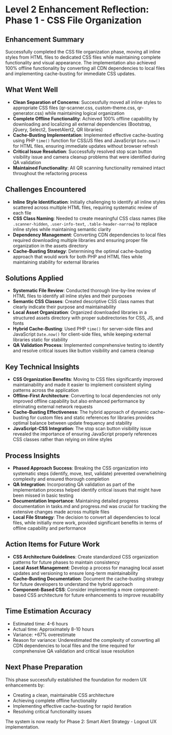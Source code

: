 # Level 2 Enhancement Reflection: Phase 1 - CSS File Organization

## Enhancement Summary
Successfully completed the CSS file organization phase, moving all inline styles from HTML files to dedicated CSS files while maintaining complete functionality and visual appearance. The implementation also achieved 100% offline functionality by converting all CDN dependencies to local files and implementing cache-busting for immediate CSS updates.

## What Went Well
- **Clean Separation of Concerns**: Successfully moved all inline styles to appropriate CSS files (qr-scanner.css, custom-theme.css, qr-generator.css) while maintaining logical organization
- **Complete Offline Functionality**: Achieved 100% offline capability by downloading and localizing all external dependencies (Bootstrap, jQuery, Select2, SweetAlert2, QR libraries)
- **Cache-Busting Implementation**: Implemented effective cache-busting using PHP `time()` function for CSS/JS files and JavaScript `Date.now()` for HTML files, ensuring immediate updates without browser refresh
- **Critical Issue Resolution**: Successfully resolved stop scan button visibility issue and camera cleanup problems that were identified during QA validation
- **Maintained Functionality**: All QR scanning functionality remained intact throughout the refactoring process

## Challenges Encountered
- **Inline Style Identification**: Initially challenging to identify all inline styles scattered across multiple HTML files, requiring systematic review of each file
- **CSS Class Naming**: Needed to create meaningful CSS class names (like `.scanner-hidden`, `.user-info-text`, `.table-header-narrow`) to replace inline styles while maintaining semantic clarity
- **Dependency Management**: Converting CDN dependencies to local files required downloading multiple libraries and ensuring proper file organization in the assets directory
- **Cache-Busting Strategy**: Determining the optimal cache-busting approach that would work for both PHP and HTML files while maintaining stability for external libraries

## Solutions Applied
- **Systematic File Review**: Conducted thorough line-by-line review of HTML files to identify all inline styles and their purposes
- **Semantic CSS Classes**: Created descriptive CSS class names that clearly indicate their purpose and maintainability
- **Local Asset Organization**: Organized downloaded libraries in a structured assets directory with proper subdirectories for CSS, JS, and fonts
- **Hybrid Cache-Busting**: Used PHP `time()` for server-side files and JavaScript `Date.now()` for client-side files, while keeping external libraries static for stability
- **QA Validation Process**: Implemented comprehensive testing to identify and resolve critical issues like button visibility and camera cleanup

## Key Technical Insights
- **CSS Organization Benefits**: Moving to CSS files significantly improved maintainability and made it easier to implement consistent styling patterns across the application
- **Offline-First Architecture**: Converting to local dependencies not only improved offline capability but also enhanced performance by eliminating external network requests
- **Cache-Busting Effectiveness**: The hybrid approach of dynamic cache-busting for custom files and static references for libraries provides optimal balance between update frequency and stability
- **JavaScript-CSS Integration**: The stop scan button visibility issue revealed the importance of ensuring JavaScript properly references CSS classes rather than relying on inline styles

## Process Insights
- **Phased Approach Success**: Breaking the CSS organization into systematic steps (identify, move, test, validate) prevented overwhelming complexity and ensured thorough completion
- **QA Integration**: Incorporating QA validation as part of the implementation process helped identify critical issues that might have been missed in basic testing
- **Documentation Importance**: Maintaining detailed progress documentation in tasks.md and progress.md was crucial for tracking the extensive changes made across multiple files
- **Local File Strategy**: The decision to convert all dependencies to local files, while initially more work, provided significant benefits in terms of offline capability and performance

## Action Items for Future Work
- **CSS Architecture Guidelines**: Create standardized CSS organization patterns for future phases to maintain consistency
- **Local Asset Management**: Develop a process for managing local asset updates and versioning to ensure long-term maintainability
- **Cache-Busting Documentation**: Document the cache-busting strategy for future developers to understand the hybrid approach
- **Component-Based CSS**: Consider implementing a more component-based CSS architecture for future enhancements to improve reusability

## Time Estimation Accuracy
- Estimated time: 4-6 hours
- Actual time: Approximately 8-10 hours
- Variance: +67% overestimate
- Reason for variance: Underestimated the complexity of converting all CDN dependencies to local files and the time required for comprehensive QA validation and critical issue resolution

## Next Phase Preparation
This phase successfully established the foundation for modern UX enhancements by:
- Creating a clean, maintainable CSS architecture
- Achieving complete offline functionality
- Implementing effective cache-busting for rapid iteration
- Resolving critical functionality issues

The system is now ready for Phase 2: Smart Alert Strategy - Logout UX implementation.
